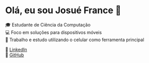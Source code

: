 # Olá, eu sou Josué France 👋

🎓 Estudante de Ciência da Computação  
💻 Foco em soluções para dispositivos móveis  
📱 Trabalho e estudo utilizando o celular como ferramenta principal  

🔗 [LinkedIn](https://www.linkedin.com/in/josue-francis)  
🔗 [GitHub](https://github.com/josuefrancisdev)
